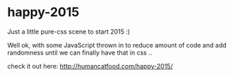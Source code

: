 # happy-2015
Just a little pure-css scene to start 2015 :)

Well ok, with some JavaScript thrown in to reduce amount of code and add randomness until we can finally have that in css ..


check it out here: http://humancatfood.com/happy-2015/
